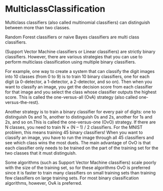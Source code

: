 # MulticlassClassification
Multiclass classifiers (also called multinomial classifiers) can distinguish between more than two classes.

Random Forest classifiers or naive Bayes classifiers are multi class classifiers.

(Support Vector Machine classifiers or Linear classifiers) are strictly binary classifiers. However, there are various strategies that you
can use to perform multiclass classification using multiple binary classifiers.

For example, one way to create a system that can classify the digit images into 10 classes (from 0 to 9) is to train 10 binary classifiers,
one for each digit (a 0-detector, a 1-detector, a 2-detector, and so on). Then when you want to classify an image, you get the decision
score from each classifier for that image and you select the class whose classifier outputs the highest score. This is called the
one-versus-all (OvA) strategy (also called one-versus-the-rest). 

Another strategy is to train a binary classifier for every pair of digits: one to distinguish 0s and 1s, another to distinguish 0s and 2s,
another for 1s and 2s, and so on.This is called the one-versus-one (OvO) strategy. If there are N classes, you need to train 
N × (N – 1) / 2 classifiers. For the MNIST problem, this means training 45 binary classifiers! When you want to classify an image,
you have to run the image through all 45 classifiers and see which class wins the most duels. The main advantage of OvO is that each
classifier only needs to be trained on the part of the training set for the two classes that it must distinguish.

Some algorithms (such as Support Vector Machine classifiers) scale poorly with the size of the training set, so for these algorithms
OvO is preferred since it is faster to train many classifiers on small training sets than training few classifiers on large training sets.
For most binary classification algorithms, however, OvA is preferred.
